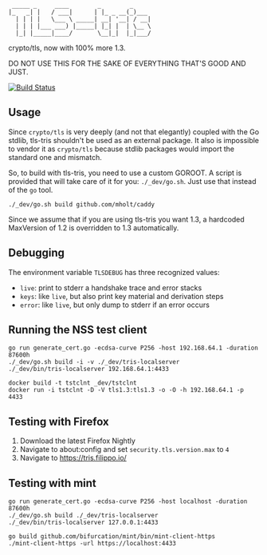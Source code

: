 ```
 _____ _     ____        _        _
|_   _| |   / ___|      | |_ _ __(_)___
  | | | |   \___ \ _____| __| '__| / __|
  | | | |___ ___) |_____| |_| |  | \__ \
  |_| |_____|____/       \__|_|  |_|___/

```

crypto/tls, now with 100% more 1.3.

DO NOT USE THIS FOR THE SAKE OF EVERYTHING THAT'S GOOD AND JUST.

[![Build Status](https://travis-ci.org/cloudflare/tls-tris.svg?branch=master)](https://travis-ci.org/cloudflare/tls-tris)

## Usage

Since `crypto/tls` is very deeply (and not that elegantly) coupled with the Go stdlib,
tls-tris shouldn't be used as an external package.  It also is impossible to vendor it
as `crypto/tls` because stdlib packages would import the standard one and mismatch.

So, to build with tls-tris, you need to use a custom GOROOT.
A script is provided that will take care of it for you: `./_dev/go.sh`.
Just use that instead of the `go` tool.

```
./_dev/go.sh build github.com/mholt/caddy
```

Since we assume that if you are using tls-tris you want 1.3, a hardcoded MaxVersion
of 1.2 is overridden to 1.3 automatically.

## Debugging

The environment variable `TLSDEBUG` has three recognized values:

  * `live`: print to stderr a handshake trace and error stacks
  * `keys`: like `live`, but also print key material and derivation steps
  * `error`: like `live`, but only dump to stderr if an error occurs

## Running the NSS test client

```
go run generate_cert.go -ecdsa-curve P256 -host 192.168.64.1 -duration 87600h
./_dev/go.sh build -i -v ./_dev/tris-localserver
./_dev/bin/tris-localserver 192.168.64.1:4433
```

```
docker build -t tstclnt _dev/tstclnt
docker run -i tstclnt -D -V tls1.3:tls1.3 -o -O -h 192.168.64.1 -p 4433
```

## Testing with Firefox

1. Download the latest Firefox Nightly
1. Navigate to about:config and set `security.tls.version.max` to `4`
1. Navigate to https://tris.filippo.io/

## Testing with mint

```
go run generate_cert.go -ecdsa-curve P256 -host localhost -duration 87600h
./_dev/go.sh build ./_dev/tris-localserver
./_dev/bin/tris-localserver 127.0.0.1:4433
```

```
go build github.com/bifurcation/mint/bin/mint-client-https
./mint-client-https -url https://localhost:4433
```
